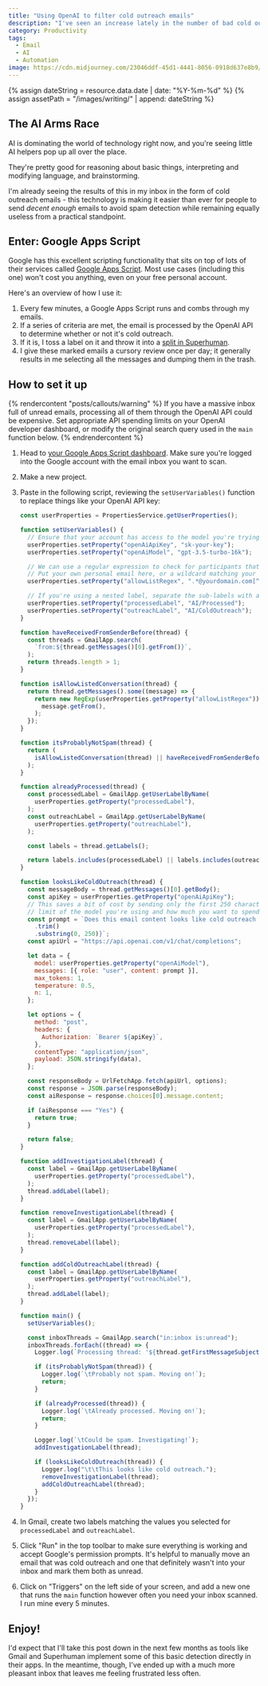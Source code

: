 ```yaml
---
title: "Using OpenAI to filter cold outreach emails"
description: "I've seen an increase lately in the number of bad cold outreach I've received. Let's use AI to detect and filter them out!"
category: Productivity
tags:
  - Email
  - AI
  - Automation
image: https://cdn.midjourney.com/23046ddf-45d1-4441-8056-0918d637e8b9/0_1.png
---
```


<!-- Include assets like ![Asset]({{ assetPath }}/my-asset.png) -->

{% assign dateString = resource.data.date | date: "%Y-%m-%d" %}
{% assign assetPath = "/images/writing/" | append: dateString %}

## The AI Arms Race

AI is dominating the world of technology right now, and you're seeing little AI helpers pop up all over the place.

They're pretty good for reasoning about basic things, interpreting and modifying language, and brainstorming.

I'm already seeing the results of this in my inbox in the form of cold outreach emails - this technology is making it easier than ever for people to send _decent enough_ emails to avoid spam detection while remaining equally useless from a practical standpoint.

## Enter: Google Apps Script

Google has this excellent scripting functionality that sits on top of lots of their services called [Google Apps Script](https://developers.google.com/apps-script). Most use cases (including this one) won't cost you anything, even on your free personal account.

Here's an overview of how I use it:

1. Every few minutes, a Google Apps Script runs and combs through my emails.
1. If a series of criteria are met, the email is processed by the OpenAI API to determine whether or not it's cold outreach.
1. If it is, I toss a label on it and throw it into a [split in Superhuman](https://blog.superhuman.com/how-to-split-your-inbox-in-superhuman/).
1. I give these marked emails a cursory review once per day; it generally results in me selecting all the messages and dumping them in the trash.

## How to set it up

{% rendercontent "posts/callouts/warning" %}
If you have a massive inbox full of unread emails, processing all of them through the OpenAI API could be expensive. Set appropriate API spending limits on your OpenAI developer dashboard, or modify the original search query used in the `main` function below.
{% endrendercontent %}

1. Head to [your Google Apps Script dashboard](https://script.google.com/home). Make sure you're logged into the Google account with the email inbox you want to scan.
1. Make a new project.
1. Paste in the following script, reviewing the `setUserVariables()` function to replace things like your OpenAI API key:

   ```javascript
   const userProperties = PropertiesService.getUserProperties();

   function setUserVariables() {
     // Ensure that your account has access to the model you're trying to use.
     userProperties.setProperty("openAiApiKey", "sk-your-key");
     userProperties.setProperty("openAiModel", "gpt-3.5-turbo-16k");

     // We can use a regular expression to check for participants that should always flag a conversation as valid
     // Put your own personal email here, or a wildcard matching your company's domain like this:
     userProperties.setProperty("allowListRegex", ".*@yourdomain.com[^.]*");

     // If you're using a nested label, separate the sub-labels with a slash like 'AI/Processed'
     userProperties.setProperty("processedLabel", "AI/Processed");
     userProperties.setProperty("outreachLabel", "AI/ColdOutreach");
   }

   function haveReceivedFromSenderBefore(thread) {
     const threads = GmailApp.search(
       `from:${thread.getMessages()[0].getFrom()}`,
     );
     return threads.length > 1;
   }

   function isAllowListedConversation(thread) {
     return thread.getMessages().some((message) => {
       return new RegExp(userProperties.getProperty("allowListRegex")).test(
         message.getFrom(),
       );
     });
   }

   function itsProbablyNotSpam(thread) {
     return (
       isAllowListedConversation(thread) || haveReceivedFromSenderBefore(thread)
     );
   }

   function alreadyProcessed(thread) {
     const processedLabel = GmailApp.getUserLabelByName(
       userProperties.getProperty("processedLabel"),
     );
     const outreachLabel = GmailApp.getUserLabelByName(
       userProperties.getProperty("outreachLabel"),
     );

     const labels = thread.getLabels();

     return labels.includes(processedLabel) || labels.includes(outreachLabel);
   }

   function looksLikeColdOutreach(thread) {
     const messageBody = thread.getMessages()[0].getBody();
     const apiKey = userProperties.getProperty("openAiApiKey");
     // This saves a bit of cost by sending only the first 250 characters of the email body. You can adjust this up and down based on the token
     // limit of the model you're using and how much you want to spend.
     const prompt = `Does this email content looks like cold outreach from a company I don't know? Answer with one word, "Yes" or "No"\n\n ${messageBody
       .trim()
       .substring(0, 250)}`;
     const apiUrl = "https://api.openai.com/v1/chat/completions";

     let data = {
       model: userProperties.getProperty("openAiModel"),
       messages: [{ role: "user", content: prompt }],
       max_tokens: 1,
       temperature: 0.5,
       n: 1,
     };

     let options = {
       method: "post",
       headers: {
         Authorization: `Bearer ${apiKey}`,
       },
       contentType: "application/json",
       payload: JSON.stringify(data),
     };

     const responseBody = UrlFetchApp.fetch(apiUrl, options);
     const response = JSON.parse(responseBody);
     const aiResponse = response.choices[0].message.content;

     if (aiResponse === "Yes") {
       return true;
     }

     return false;
   }

   function addInvestigationLabel(thread) {
     const label = GmailApp.getUserLabelByName(
       userProperties.getProperty("processedLabel"),
     );
     thread.addLabel(label);
   }

   function removeInvestigationLabel(thread) {
     const label = GmailApp.getUserLabelByName(
       userProperties.getProperty("processedLabel"),
     );
     thread.removeLabel(label);
   }

   function addColdOutreachLabel(thread) {
     const label = GmailApp.getUserLabelByName(
       userProperties.getProperty("outreachLabel"),
     );
     thread.addLabel(label);
   }

   function main() {
     setUserVariables();

     const inboxThreads = GmailApp.search("in:inbox is:unread");
     inboxThreads.forEach((thread) => {
       Logger.log(`Processing thread: '${thread.getFirstMessageSubject()}'`);

       if (itsProbablyNotSpam(thread)) {
         Logger.log(`\tProbably not spam. Moving on!`);
         return;
       }

       if (alreadyProcessed(thread)) {
         Logger.log(`\tAlready processed. Moving on!`);
         return;
       }

       Logger.log(`\tCould be spam. Investigating!`);
       addInvestigationLabel(thread);

       if (looksLikeColdOutreach(thread)) {
         Logger.log("\t\tThis looks like cold outreach.");
         removeInvestigationLabel(thread);
         addColdOutreachLabel(thread);
       }
     });
   }
   ```

1. In Gmail, create two labels matching the values you selected for `processedLabel` and `outreachLabel`.
1. Click "Run" in the top toolbar to make sure everything is working and accept Google's permission prompts. It's helpful to manually move an email that was cold outreach and one that definitely wasn't into your inbox and mark them both as unread.
1. Click on "Triggers" on the left side of your screen, and add a new one that runs the `main` function however often you need your inbox scanned. I run mine every 5 minutes.

## Enjoy!

I'd expect that I'll take this post down in the next few months as tools like Gmail and Superhuman implement some of this basic detection directly in their apps. In the meantime, though, I've ended up with a much more pleasant inbox that leaves me feeling frustrated less often.
